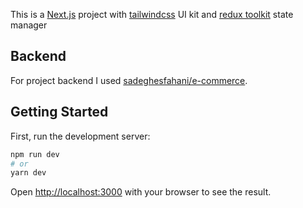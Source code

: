 This is a [Next.js](https://nextjs.org/) project with [tailwindcss](https://tailwindcss.com/) UI kit and [redux toolkit](https://redux-toolkit.js.org/) state manager

## Backend
For project backend I used [sadeghesfahani/e-commerce](https://github.com/sadeghesfahani/e-commerce).
## Getting Started

First, run the development server:

```bash
npm run dev
# or
yarn dev
```

Open [http://localhost:3000](http://localhost:3000) with your browser to see the result.
